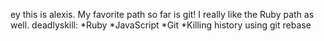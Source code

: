 ey this is alexis. My favorite path so far is git!
I really like the Ruby path as well.
deadlyskill:
*Ruby
*JavaScript
*Git
*Killing history using git rebase
